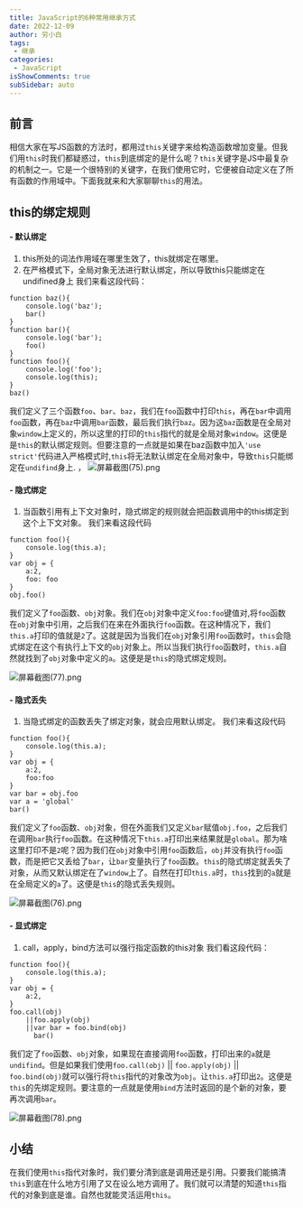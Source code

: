 ```yaml
---
title: JavaScript的6种常用继承方式  
date: 2022-12-09
author: 穷小白
tags:
 - 继承
categories: 
 - JavaScript
isShowComments: true  
subSidebar: auto
---
```


## 前言
相信大家在写JS函数的方法时，都用过`this`关键字来给构造函数增加变量。但我们用`this`时我们都疑惑过，`this`到底绑定的是什么呢？`this`关键字是JS中最复杂的机制之一。它是一个很特别的关键字，在我们使用它时，它便被自动定义在了所有函数的作用域中。下面我就来和大家聊聊`this`的用法。

## this的绑定规则
#### - 默认绑定
 1.  this所处的词法作用域在哪里生效了，this就绑定在哪里。
 2.   在严格模式下，全局对象无法进行默认绑定，所以导致this只能绑定在undifined身上
   我们来看这段代码：
 ```
 function baz(){
    console.log('baz');
    bar()
}
function bar(){
    console.log('bar');
    foo()
}
function foo(){
    console.log('foo');
    console.log(this);
}
baz()
```
我们定义了三个函数`foo`、`bar`、`baz`，我们在`foo`函数中打印`this`，再在`bar`中调用`foo`函数，再在`baz`中调用`bar`函数，最后我们执行`baz`。因为这`baz`函数是在全局对象`window`上定义的，所以这里的打印的`this`指代的就是全局对象`window`。这便是是`this`的默认绑定规则。但要注意的一点就是如果在baz函数中加入`'use strict'`代码进入严格模式时,`this`将无法默认绑定在全局对象中，导致`this`只能绑定在`undifind`身上.
，
![屏幕截图(75).png](https://p1-juejin.byteimg.com/tos-cn-i-k3u1fbpfcp/e8b3f36064b548e09830499d40ca1f70~tplv-k3u1fbpfcp-watermark.image?)
#### - 隐式绑定
1.  当函数引用有上下文对象时，隐式绑定的规则就会把函数调用中的this绑定到这个上下文对象。
我们来看这段代码
```
function foo(){
    console.log(this.a);
}
var obj = {
    a:2,
    foo: foo
}
obj.foo()
```
我们定义了`foo`函数、`obj`对象。我们在`obj`对象中定义`foo:foo`键值对,将`foo`函数在`obj`对象中引用，之后我们在来在外面执行`foo`函数。在这种情况下，我们`this.a`打印的值就是`2`了。这就是因为当我们在`obj`对象引用`foo`函数时，`this`会隐式绑定在这个有执行上下文的`obj`对象上。所以当我们执行`foo`函数时，`this.a`自然就找到了`obj`对象中定义的`a`。这便是是`this`的隐式绑定规则。

![屏幕截图(77).png](https://p6-juejin.byteimg.com/tos-cn-i-k3u1fbpfcp/21c66b5b1bb54785bfe256ebe6003a3b~tplv-k3u1fbpfcp-watermark.image?)
#### - 隐式丢失
1.  当隐式绑定的函数丢失了绑定对象，就会应用默认绑定。
我们来看这段代码
```
function foo(){
    console.log(this.a);
}
var obj = {
    a:2,
    foo:foo
}
var bar = obj.foo
var a = 'global'
bar()
```
我们定义了`foo`函数、`obj`对象，但在外面我们又定义`bar`赋值`obj.foo`，之后我们在调用`bar`执行`foo`函数。在这种情况下`this.a`打印出来结果就是`global`。那为啥这里打印不是`2`呢？因为我们在`obj`对象中引用`foo`函数后，`obj`并没有执行`foo`函数，而是把它又丢给了`bar`，让`bar`变量执行了`foo`函数。`this`的隐式绑定就丢失了对象，从而又默认绑定在了`window`上了。自然在打印`this.a`时，`this`找到的`a`就是在全局定义的`a`了。这便是`this`的隐式丢失规则。

![屏幕截图(76).png](https://p9-juejin.byteimg.com/tos-cn-i-k3u1fbpfcp/a883f463a6a5478eaa09b2c47d308293~tplv-k3u1fbpfcp-watermark.image?)
#### - 显式绑定
1.  call，apply，bind方法可以强行指定函数的this对象
我们看这段代码：
```
function foo(){
    console.log(this.a);
}
var obj = {
    a:2,
}
foo.call(obj)
    ||foo.apply(obj)
    ||var bar = foo.bind(obj)
      bar()

```
我们定了`foo`函数、`obj`对象，如果现在直接调用`foo`函数，打印出来的`a`就是`undifind`。但是如果我们使用`foo.call(obj)` || `foo.apply(obj)` || `foo.bind(obj)`就可以强行将`this`指代的对象改为`obj`。让`this.a`打印出`2`。这便是`this`的先绑定规则。要注意的一点就是使用`bind`方法时返回的是个新的对象，要再次调用`bar`。

![屏幕截图(78).png](https://p6-juejin.byteimg.com/tos-cn-i-k3u1fbpfcp/cc264152853e470c8c4ee0671b2599c9~tplv-k3u1fbpfcp-watermark.image?)
## 小结
在我们使用`this`指代对象时，我们要分清到底是调用还是引用。只要我们能搞清`this`到底在什么地方引用了又在设么地方调用了。我们就可以清楚的知道`this`指代的对象到底是谁。自然也就能灵活运用`this`。